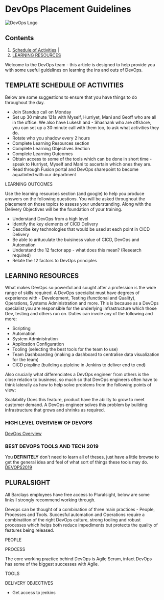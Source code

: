 
# DevOps Placement Guidelines


![DevOps Logo](https://www.xactplacements.co.uk/wp-content/uploads/2018/03/DevOps.jpg)


## Contents

1. [Schedule of Activities](#TEMPLATE-SCHEDULE-OF-ACTIVITIES) | 
2. [LEARNING RESOURCES](#LEARNING-RESOURCES)

 Welcome to the DevOps team - this article is designed to help provide you with some useful guidelines on learning the ins and outs of DevOps. 



## TEMPLATE SCHEDULE OF ACTIVITIES


Below are some suggestions to ensure that you have things to do throughout the day. 

- Join Standup call on Monday 
- Set up 30 minute 121s with Myself, Hurriyet, Mani and Geoff who are all in the office. We also have Lukesh and - Shashank who are offshore, you can set up a 30 minute call with them too, to ask what activities they do. 
- Rotate who you shadow every 2 hours
- Complete Learning Resources section
- Complete Learning Objectives Section
- Complete Learning Outcomes 
- Obtain access to some of the tools which can be done in short time - speak to Hurriyet, Myself and Mani to ascertain which ones they are. 
- Read through Fusion portal and DevOps sharepoint to become aquatinted with our department

LEARNING OUTCOMES 

Use the learning resources section (and google) to help you produce answers on the following questions. You will be asked throughout the placement on those topics to assess your understanding. Along with the Delivery Objectives will be the foundation of your training. 

- Understand DevOps from a high level 
- Identify the key elements of CICD Delivery 
- Describe key technologies that would be used at each point in CICD Delivery
- Be able to arituculate the buisiness value of CICD, DevOps and Automation
- Understand the 12 factor app - what does this mean? (Research required)
- Relate the 12 factors to DevOps principles


## LEARNING RESOURCES 

What makes DevOps so powerful and sought after a profession is the wide range of skills required. A DevOps specialist must have degrees of experience with - Development, Testing (functional and Quality), Operations, Systems Administration and more. This is because as a DevOps specialist you are responsible for the underlying infrastructure which those Dev, testing and others run on. Duties can invole any of the following and more: 

- Scripting 
- Automation
- System Administration 
- Application Configuration
- Tooling (selecting the best tools for the team to use)
- Team Dashboarding (making a dashboard to centralise data visualization for the team)
- CICD piepline (building a pipleine in Jenkins to deliver end to end)


Also crucially what differenciates a DevOps engineer from others is the close relation to business, so much so that DevOps engineers often have to think laterally as how to help solve problems from the following points of view:

Scalability 
Does this feature, product have the ability to grow to meet customer demand. A DevOps engineer solves this problem by building infrastructure that grows and shrinks as required.


### HIGH LEVEL OVERVIEW OF DEVOPS 

[DevOps Overview](https://www.guru99.com/devops-tutorial.html)

### BEST DEVOPS TOOLS AND TECH 2019 

You **DEFINITELY** don't need to learn all of theses, just have a little browse to get the general idea and feel of what sort of things these tools may do. 
[DEVOPS2019](https://www.guru99.com/devops-tools.html)


## PLURALSIGHT 

All Barclays employees have free access to Pluralsight, below are some links I strongly recommend working through.



Devops can be thought of a combination of three main practices - People, Processes and Tools. Succesful automation and Operations require a combinatiton of the right DevOps culture, strong tooling and robust processes which helps both reduce impediments but protects the quality of features being released.


PEOPLE

PROCESS

The core working practice behind DevOps is Agile Scrum, infact DevOps has some of the biggest successes with Agile. 


TOOLS









DELIVERY OBJECTIVES 

- Get access to jenkins 